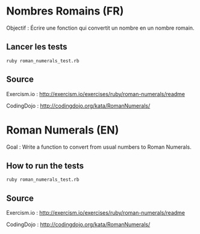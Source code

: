 # Nombres Romains (FR)

Objectif : Écrire une fonction qui convertit un nombre en un nombre romain.

## Lancer les tests

```ruby roman_numerals_test.rb```

## Source

Exercism.io : http://exercism.io/exercises/ruby/roman-numerals/readme

CodingDojo : http://codingdojo.org/kata/RomanNumerals/

# Roman Numerals (EN)

Goal : Write a function to convert from usual numbers to Roman Numerals.

## How to run the tests

```ruby roman_numerals_test.rb```

## Source

Exercism.io : http://exercism.io/exercises/ruby/roman-numerals/readme

CodingDojo : http://codingdojo.org/kata/RomanNumerals/
